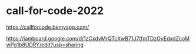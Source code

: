 # call-for-code-2022
https://callforcode.bemyapp.com/

https://jamboard.google.com/d/1zCxdvMrQTcXwB71J7tfmTDzOvEdxdZcoMwPg1b8UDRY/edit?usp=sharing
